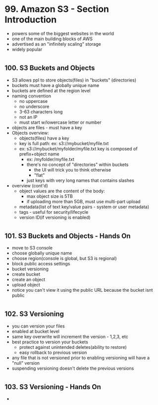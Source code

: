 # 99. Amazon S3 - Section Introduction

- powers some of the biggest websites in the world
- one of the main building blocks of AWS
- advertised as an "infinitely scaling" storage
- widely popular

#

## 100. S3 Buckets and Objects

- S3 allows ppl to store objects(files) in "buckets" (directories)
- buckets must have a globally unique name
- buckets are defined at the region level
- naming convention
  - no uppercase
  - no underscore
  - 3-63 characters long
  - not an IP
  - must start w/lowercase letter or number
- objects are files - must have a key
- Objects overview:
  - objects(files) have a key
  - key is full path: ex: s3://mybucket/myfile.txt
  - ex: s3://mybucket/myfolder/myfile.txt
    key is composed of prefix+object name
    - ex: /myfolder/myfile.txt
    - there's no concept of "directories" within buckets
      - the UI will trick you to think otherwise
      - "flat"
    - just keys with very long names that contains slashes
- overview (cont'd)
  - object values are the content of the body:
    - max object size is 5TB
    - if uploading more than 5GB, must use multi-part upload
  - metadata(list of text key/value pairs - system or user metadata)
  - tags - useful for security/lifecycle
  - version ID(if versioning is enabled)

#

## 101. S3 Buckets and Objects - Hands On

- move to S3 console
- choose globally unique name
- choose region(console is global, but S3 is regional)
- block public access settings
- bucket versioning
- create bucket
- create an object
- upload object
- notice you can't view it using the public URL because the bucket isnt public

#

## 102. S3 Versioning

- you can version your files
- enabled at bucket level
- same key overwrite will increment the version - 1,2,3, etc
- best practice to version your buckets
  - protect against unintended deletes(ability to restore)
  - easy rollback to previous version
- any file that is not versioned prior to enabling versioning will have a "null" version
- suspending versioning doesn't delete the previous versions

#

## 103. S3 Versioning - Hands On

-

#
